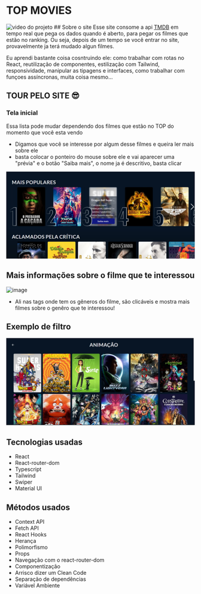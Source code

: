 # TOP MOVIES


<img src="./public/video.gif" alt="video do projeto"/>
## Sobre o site
Esse site consome a api <a href="https://www.themoviedb.org/?language=pt-BR">TMDB</a> em tempo real que pega os dados quando é aberto, para pegar os filmes que estão no ranking. Ou seja, depois de um tempo se você entrar no site, provavelmente ja terá mudado algun filmes.

Eu aprendi bastante coisa cosntruindo ele: como trabalhar com rotas no React, reutilização de componentes, estilização com Tailwind, responsividade, manipular as tipagens e interfaces, como trabalhar com funçoes assíncronas, muita coisa mesmo...

## TOUR PELO SITE 😎

### Tela inicial
Essa lista pode mudar dependendo dos filmes que estão no TOP do momento que você esta vendo

- Digamos que você se interesse por algum desse filmes e queira ler mais sobre ele
- basta colocar o ponteiro do mouse sobre ele e vai aparecer uma "prévia" e o botão "Saiba mais", o nome ja é descritivo, basta clicar
<img src='./src/assets/thumbnail.jpg' alt='thumbnail'>

## Mais informações sobre o filme que te interessou
![image](https://user-images.githubusercontent.com/83089622/188219447-1ac0701e-8ee6-4720-8f0d-bead3578c1d2.png)

- Ali nas tags onde tem os gêneros do filme, são clicáveis e mostra mais filmes sobre o genêro que te interessou!

## Exemplo de filtro
<img src='./src/assets/filtro animação.jpg' alt='filtro "animação"'>


## Tecnologias usadas
  - React
  - React-router-dom
  - Typescript
  - Tailwind
  - Swiper
  - Material UI

## Métodos usados
  - Context API 
  - Fetch API 
  - React Hooks
  - Herança
  - Polimorfismo
  - Props
  - Navegação com o react-router-dom
  - Componentização
  - Arrisco dizer um Clean Code
  - Separação de dependências
  - Variável Ambiente
